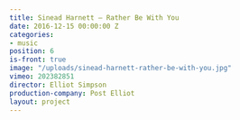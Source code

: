 ```yaml
---
title: Sinead Harnett — Rather Be With You
date: 2016-12-15 00:00:00 Z
categories:
- music
position: 6
is-front: true
image: "/uploads/sinead-harnett-rather-be-with-you.jpg"
vimeo: 202382851
director: Elliot Simpson
production-company: Post Elliot
layout: project
---
```


